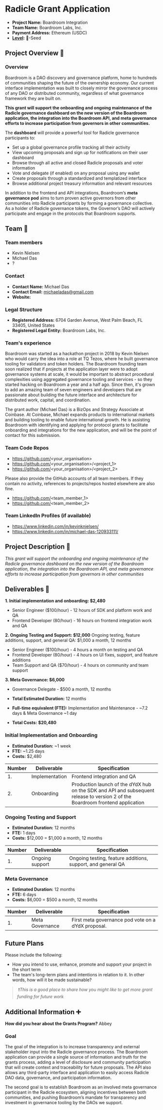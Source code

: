 # Radicle Grant Application

- **Project Name:** Boardroom Integration
- **Team Name:** Boardroom Labs, Inc.
- **Payment Address:** Ethereum (USDC) 
- **[Level](https://github.com/radicle-dev/radicle-grants#levels):** 🌱-Seed


## Project Overview :page_facing_up:

### Overview

Boardroom is a DAO discovery and governance platform, home to hundreds of communities shaping the future of the ownership economy. Our current interface implementation was built to closely mirror the governance process of any DAO or distributed community, regardless of what governance framework they are built on.

**This grant will support the onboarding and ongoing maintenance of the Radicle governance dashboard on the new version of the Boardroom application, the integration into the Boardroom API, and meta governance efforts to increase participation from governors in other communities.** 

The **dashboard** will provide a powerful tool for Radicle governance participants to:

- Set up a global governance profile tracking all their activity
- View upcoming proposals and sign up for notifications on their user dashboard
- Browse through all active and closed Radicle proposals and voter information
- Vote and delegate (if enabled) on any proposal using any wallet
- Create proposals through a standardized and templatized interface
- Browse additional project treasury information and relevant resources

In addition to the frontend and API integrations, Boardroom’s **meta governance pod** aims to turn proven active governors from other communities into Radicle participants by forming a governance collective. As a holder of Radicle governance tokens, the Governor’s DAO will actively participate and engage in the protocols that Boardroom supports.

## Team :busts_in_silhouette:

### Team members

- Kevin Nielsen
- Michael Das
- ?

### Contact

- **Contact Name:** Michael Das
- **Contact Email:** michaeladas@gmail.com
- **Website:**

### Legal Structure

- **Registered Address:** 6704 Garden Avenue, West Palm Beach, FL 33405, United States
- **Registered Legal Entity:** Boardroom Labs, Inc.

### Team's experience

Boardroom was started as a hackathon project in 2018 by Kevin Nielsen who would carry the idea into a role at TQ Tezos, where he built governance tooling for validators and token holders. The Boardroom founding team soon realized that if projects at the application layer were to adopt governance systems at scale, it would be important to abstract procedural complexities using aggregated governance tooling and services - so they started hacking on Boardroom a year and a half ago. Since then, it's grown to add an amazing team of seven engineers and developers that are passionate about building the future interface and architecture for distributed work, capital, and coordination.

The grant author (Michael Das) is a BizOps and Strategy Associate at Coinbase. At Coinbase, Michael expands products to international markets and building tooling to enable future international growth. He is assisting Boardroom with identifying and applying for protocol grants to facilitate onboarding and integrations for the new application, and will be the point of contact for this submission. 


### Team Code Repos

- https://github.com/<your_organisation>
- https://github.com/<your_organisation>/<project_1>
- https://github.com/<your_organisation>/<project_2>

Please also provide the GitHub accounts of all team members. If they contain no activity, references to projects/repos hosted elsewhere are also fine.

- https://github.com/<team_member_1>
- https://github.com/<team_member_2>

### Team LinkedIn Profiles (if available)

- https://www.linkedin.com/in/kevinknielsen/
- https://www.linkedin.com/in/michael-das-120933111/

## Project Description :page_facing_up:

*This grant will support the onboarding and ongoing maintenance of the Radicle governance dashboard on the new version of the Boardroom application, the integration into the Boardroom API, and meta governance efforts to increase participation from governors in other communities*

## Deliverables :nut_and_bolt:

**1. Initial implementation and onboarding: $2,480**

- Senior Engineer ($100/hour) - 12 hours of SDK and platform work and QA
- Frontend Developer (80/hour) - 16 hours on frontend integration work and QA

**2. Ongoing Testing and Support: $12,000**
Ongoing testing, feature additions, support, and general QA: $1,000 a month, 12 months

- Senior Engineer ($100/hour) - 4 hours a month on testing and QA
- Frontend Developer (80/hour) - 4 hours on UI fixes, support, and feature additions
- Team Support and QA ($70/hour) - 4 hours on community and team support

**3. Meta Governance: $6,000** 

- Governance Delegate - $500 a month, 12 months

- **Total Estimated Duration:** 12 months
- **Full-time equivalent (FTE):** Implementation and Maintenance - ~7.2 days & Meta Governance ~1 day 
- **Total Costs:**  **$20,480**


### Initial Implementation and Onboarding

- **Estimated Duration:** ~1 week
- **FTE:** ~1.25 days
- **Costs:** $2,480

| Number | Deliverable              | Specification                                                |
| ------ | ------------------------ | ------------------------------------------------------------ |
| 1.     | Implementation           | Frontend integration and QA                                  |
| 2.     | Onboarding               | Production launch of the dYdX hub on the SDK and API and subsequent release to version 2 of the Boardroom frontend application|

### Ongoing Testing and Support

- **Estimated Duration:** 12 months
- **FTE:** 1 days
- **Costs:** $12,000 = $1,000 a month, 12 months

| Number | Deliverable              | Specification                                                |
| ------ | ------------------------ | ------------------------------------------------------------ |
| 1.     | Ongoing support          | Ongoing testing, feature additions, support, and general QA  |

### Meta Governance

- **Estimated Duration:** 12 months
- **FTE:** 6 days
- **Costs:** $6,000 = $500 a month, 12 months


| Number | Deliverable              | Specification                                                |
| ------ | ------------------------ | ------------------------------------------------------------ |
| 1.     | Meta Governance          | First meta governance pod vote on a dYdX proposal.           |

## Future Plans

Please include the following:

- How you intend to use, enhance, promote and support your project in the short term
- The team's long-term plans and intentions in relation to it. In other words, how will it be made sustainable?

>️ ❗*This is a good place to share how you might like to get more grant funding for future work*

## Additional Information :heavy_plus_sign:

**How did you hear about the Grants Program?** Abbey

### Goal

The goal of the integration is to increase transparency and external stakeholder input into the Radicle governance process. The Boardroom application can provide a single source of information and truth for the grants process, adding a level of disclosure and community participation that will create context and traceability for future proposals. The API also allows any third-party interface and application to easily access Radicle DAO data, governance, and participation information.

The second goal is to establish Boardroom as an involved meta governance participant in the Radicle ecosystem, aligning incentives between both communities, and pushing Boardroom’s mandate for transparency and investment in governance tooling by the DAOs we support.

